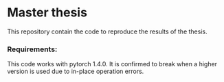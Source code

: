 # Master thesis

This repository contain the code to reproduce the results of the thesis.

### Requirements:
This code works with pytorch 1.4.0. 
It is confirmed to break when a higher version is used due to in-place operation errors.